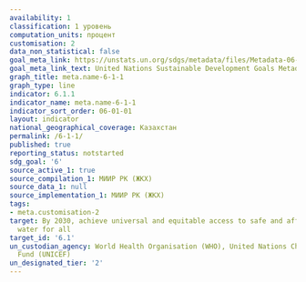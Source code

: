 ```yaml
---
availability: 1
classification: 1 уровень
computation_units: процент
customisation: 2
data_non_statistical: false
goal_meta_link: https://unstats.un.org/sdgs/metadata/files/Metadata-06-01-01.pdf
goal_meta_link_text: United Nations Sustainable Development Goals Metadata (pdf 428kB)
graph_title: meta.name-6-1-1
graph_type: line
indicator: 6.1.1
indicator_name: meta.name-6-1-1
indicator_sort_order: 06-01-01
layout: indicator
national_geographical_coverage: Казахстан
permalink: /6-1-1/
published: true
reporting_status: notstarted
sdg_goal: '6'
source_active_1: true
source_compilation_1: МИИР РК (ЖКХ)
source_data_1: null
source_implementation_1: МИИР РК (ЖКХ)
tags:
- meta.customisation-2
target: By 2030, achieve universal and equitable access to safe and affordable drinking
  water for all
target_id: '6.1'
un_custodian_agency: World Health Organisation (WHO), United Nations Children's Emergency
  Fund (UNICEF)
un_designated_tier: '2'
---
```


